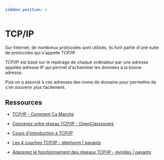 ```yaml
---
sidebar_position: 4
---
```


# TCP/IP

Sur Internet, de nombreux protocoles sont utilisés, ils font partie d'une suite de protocoles qui s'appelle TCP/IP. 

TCP/IP est basé sur le repérage de chaque ordinateur par une adresse appelée adresse IP qui permet d'acheminer les données à la bonne adresse. 

Puis on a associé à ces adresses des noms de domaine pour permettre de s'en souvenir plus facilement. 

## Ressources

* [TCP/IP - Comment Ça Marche](https://www.commentcamarche.net/contents/539-tcp-ip)

* [Concevez votre réseau TCP/IP - OpenClassrooms](https://openclassrooms.com/fr/courses/6944606-concevez-votre-reseau-tcp-ip)

* [Cours d'introduction à TCP/IP](https://laissus.developpez.com/tutoriels/cours-introduction-tcp-ip/)

* [Les 4 couches TCP/IP - elephorm | payants](https://www.elephorm.com/formation/code/webmaster/les-fondamentaux-du-webmaster/les-4-couches-tcpip)

* [Apprenez le fonctionnement des réseaux TCP/IP - eyrolles | payants](https://www.eyrolles.com/Informatique/Livre/apprenez-le-fonctionnement-des-reseaux-tcp-ip-9782212677768/)

